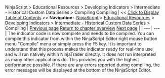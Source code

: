 ﻿
NinjaScript \> Educational Resources \> Developing Indicators \> Intermediate \- Historical Custom Data Series \> Compiling
Compiling
| \<\< [Click to Display Table of Contents](compiling4.md) \>\> **Navigation:**     [NinjaScript](ninjascript-1.md) \> [Educational Resources](educational_resources-1.md) \> [Developing Indicators](developing_indicators-1.md) \> [Intermediate \- Historical Custom Data Series](intermediate_-_historical_cust-1.md) \> Compiling | [Previous page](entering_calculation_logic4-1.md) [Return to chapter overview](intermediate_-_historical_cust-1.md) [Next page](using4-1.md) |
| --- | --- |
The indicator code is now complete and needs to be compiled. You can compile this indicator from within the NinjaScript Editor right mouse button menu "Compile" menu or simply press the F5 key. It is important to understand that this process makes the indicator ready for real\-time use and will run natively within NinjaTrader directly. It does not run interpreted as many other applications do. This provides you with the highest performance possible. If there are any errors reported during compiling, the error messages will be displayed at the bottom of the NinjaScript Editor.

